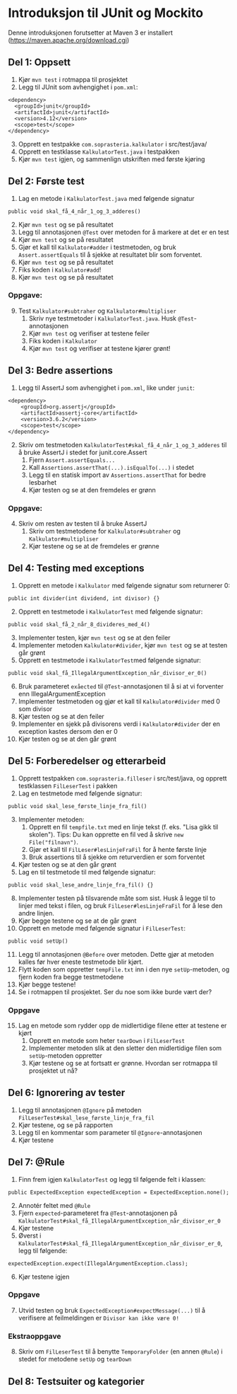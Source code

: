 # Introduksjon til JUnit og Mockito

Denne introduksjonen forutsetter at Maven 3 er installert (https://maven.apache.org/download.cgi)

## Del 1: Oppsett
1. Kjør `mvn test` i rotmappa til prosjektet
2. Legg til JUnit som avhengighet i `pom.xml`:

```
<dependency>
  <groupId>junit</groupId>
  <artifactId>junit</artifactId>
  <version>4.12</version>
  <scope>test</scope>
</dependency>
```

3. Opprett en testpakke `com.soprasteria.kalkulator` i src/test/java/
4. Opprett en testklasse `KalkulatorTest.java` i testpakken
5. Kjør `mvn test` igjen, og sammenlign utskriften med første kjøring

## Del 2: Første test
1. Lag en metode i `KalkulatorTest.java` med følgende signatur
```
public void skal_få_4_når_1_og_3_adderes()
```
2. Kjør `mvn test` og se på resultatet
3. Legg til annotasjonen `@Test` over metoden for å markere at det er en test
4. Kjør `mvn test` og se på resultatet
5. Gjør et kall til `Kalkulator#adder` i testmetoden, og bruk `Assert.assertEquals` til å sjekke at resultatet blir som forventet.
6. Kjør `mvn test` og se på resultatet
7. Fiks koden i `Kalkulator#add`!
8. Kjør `mvn test` og se på resultatet

### Oppgave:
9. Test `Kalkulator#subtraher` og `Kalkulator#multipliser`
    1. Skriv nye testmetoder i `KalkulatorTest.java`. Husk `@Test`-annotasjonen
    2. Kjør `mvn test` og verifiser at testene feiler
    3. Fiks koden i `Kalkulator`
    4. Kjør `mvn test` og verifiser at testene kjører grønt!

## Del 3: Bedre assertions
1. Legg til AssertJ som avhengighet i `pom.xml`, like under `junit`:
```
<dependency>
    <groupId>org.assertj</groupId>
    <artifactId>assertj-core</artifactId>
    <version>3.6.2</version>
    <scope>test</scope>
</dependency>
```
2. Skriv om testmetoden `KalkulatorTest#skal_få_4_når_1_og_3_adderes` til å bruke AssertJ i stedet for junit.core.Assert
    1. Fjern `Assert.assertEquals...`
    2. Kall `Assertions.assertThat(...).isEqualTo(...)` i stedet
    3. Legg til en statisk import av `Assertions.assertThat` for bedre lesbarhet
    4. Kjør testen og se at den fremdeles er grønn

### Oppgave:
4. Skriv om resten av testen til å bruke AssertJ
    1. Skriv om testmetodene for `Kalkulator#subtraher` og `Kalkulator#multipliser`
    2. Kjør testene og se at de fremdeles er grønne

## Del 4: Testing med exceptions
1. Opprett en metode i `Kalkulator` med følgende signatur som returnerer 0:
```
public int divider(int dividend, int divisor) {}
```
2. Opprett en testmetode i `KalkulatorTest` med følgende signatur:
```
public void skal_få_2_når_8_divideres_med_4()
```
3. Implementer testen, kjør `mvn test` og se at den feiler
4. Implementer metoden `Kalkulator#divider`, kjør `mvn test` og se at testen går grønt
5. Opprett en testmetode i `KalkulatorTest`med følgende signatur:
```
public void skal_få_IllegalArgumentException_når_divisor_er_0()
```
6. Bruk parameteret `exåected` til `@Test`-annotasjonen til å si at vi forventer enn IllegalArgumentException
7. Implementer testmetoden og gjør et kall til `Kalkulator#divider` med 0 som divisor
8. Kjør testen og se at den feiler
9. Implementer en sjekk på divisorens verdi i `Kalkulator#divider` der en exception kastes dersom den er 0
10. Kjør testen og se at den går grønt

## Del 5: Forberedelser og etterarbeid
1. Opprett testpakken `com.soprasteria.filleser` i src/test/java, og opprett testklassen `FilLeserTest` i pakken
2. Lag en testmetode med følgende signatur:
```
public void skal_lese_første_linje_fra_fil()
```
3. Implementer metoden:
    1. Opprett en fil `tempfile.txt` med en linje tekst (f. eks. "Lisa gikk til skolen"). Tips: Du kan opprette en fil ved å skrive `new File("filnavn")`.
    2. Gjør et kall til `FilLeser#lesLinjeFraFil` for å hente første linje
    3. Bruk assertions til å sjekke om returverdien er som forventet
4. Kjør testen og se at den går grønt
5. Lag en til testmetode til med følgende signatur:
```
public void skal_lese_andre_linje_fra_fil() {}
```
8. Implementer testen på tilsvarende måte som sist. Husk å legge til to linjer med tekst i filen, og bruk `FilLeser#lesLinjeFraFil` for å lese den andre linjen.
9. Kjør begge testene og se at de går grønt
10. Opprett en metode med følgende signatur i `FilLeserTest`:
```
public void setUp()
```
11. Legg til annotasjonen `@Before` over metoden. Dette gjør at metoden kalles før hver eneste testmetode blir kjørt.
12. Flytt koden som oppretter `tempFile.txt` inn i den nye `setUp`-metoden, og fjern koden fra begge testmetodene
13. Kjør begge testene!
14. Se i rotmappen til prosjektet. Ser du noe som ikke burde vært der?

### Oppgave
15. Lag en metode som rydder opp de midlertidige filene etter at testene er kjørt
    1. Opprett en metode som heter `tearDown` i `FilLeserTest`
    2. Implementer metoden slik at den sletter den midlertidige filen som `setUp`-metoden oppretter
    3. Kjør testene og se at fortsatt er grønne. Hvordan ser rotmappa til prosjektet ut nå?

## Del 6: Ignorering av tester
1. Legg til annotasjonen `@Ignore` på metoden `FilLeserTest#skal_lese_første_linje_fra_fil`
2. Kjør testene, og se på rapporten
3. Legg til en kommentar som parameter til `@Ignore`-annotasjonen
4. Kjør testene

## Del 7: @Rule
1. Finn frem igjen `KalkulatorTest` og legg til følgende felt i klassen:
```
public ExpectedException expectedException = ExpectedException.none();
```
2. Annotér feltet med `@Rule`
3. Fjern `expected`-parameteret fra `@Test`-annotasjonen på `KalkulatorTest#skal_få_IllegalArgumentException_når_divisor_er_0`
4. Kjør testene
5. Øverst i `KalkulatorTest#skal_få_IllegalArgumentException_når_divisor_er_0`, legg til følgende:
```
expectedException.expect(IllegalArgumentException.class);
```
6. Kjør testene igjen

### Oppgave
7. Utvid testen og bruk `ExpectedException#expectMessage(...)` til å verifisere at feilmeldingen er `Divisor kan ikke være 0!`

### Ekstraoppgave
8. Skriv om `FilLeserTest` til å benytte `TemporaryFolder` (en annen `@Rule`) i stedet for metodene `setUp` og `tearDown`

## Del 8: Testsuiter og kategorier

